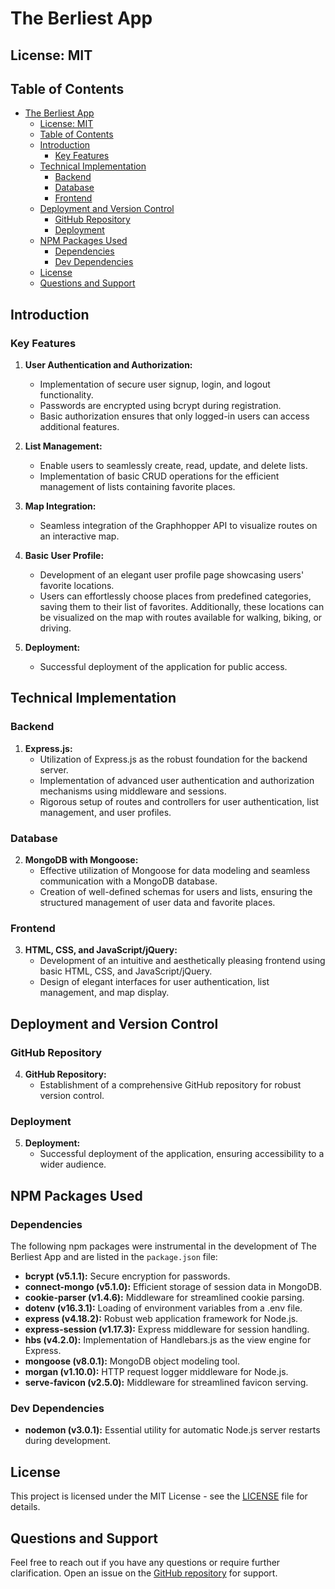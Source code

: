 # The Berliest App

## License: MIT

## Table of Contents

- [The Berliest App](#the-berliest-app)
  - [License: MIT](#license-mit)
  - [Table of Contents](#table-of-contents)
  - [Introduction](#introduction)
    - [Key Features](#key-features)
  - [Technical Implementation](#technical-implementation)
    - [Backend](#backend)
    - [Database](#database)
    - [Frontend](#frontend)
  - [Deployment and Version Control](#deployment-and-version-control)
    - [GitHub Repository](#github-repository)
    - [Deployment](#deployment)
  - [NPM Packages Used](#npm-packages-used)
    - [Dependencies](#dependencies)
    - [Dev Dependencies](#dev-dependencies)
  - [License](#license)
  - [Questions and Support](#questions-and-support)

## Introduction

### Key Features

1. **User Authentication and Authorization:**

   - Implementation of secure user signup, login, and logout functionality.
   - Passwords are encrypted using bcrypt during registration.
   - Basic authorization ensures that only logged-in users can access additional features.

2. **List Management:**

   - Enable users to seamlessly create, read, update, and delete lists.
   - Implementation of basic CRUD operations for the efficient management of lists containing favorite places.

3. **Map Integration:**

   - Seamless integration of the Graphhopper API to visualize routes on an interactive map.

4. **Basic User Profile:**

   - Development of an elegant user profile page showcasing users' favorite locations.
   - Users can effortlessly choose places from predefined categories, saving them to their list of favorites. Additionally, these locations can be visualized on the map with routes available for walking, biking, or driving.

5. **Deployment:**
   - Successful deployment of the application for public access.

## Technical Implementation

### Backend

1. **Express.js:**
   - Utilization of Express.js as the robust foundation for the backend server.
   - Implementation of advanced user authentication and authorization mechanisms using middleware and sessions.
   - Rigorous setup of routes and controllers for user authentication, list management, and user profiles.

### Database

2. **MongoDB with Mongoose:**
   - Effective utilization of Mongoose for data modeling and seamless communication with a MongoDB database.
   - Creation of well-defined schemas for users and lists, ensuring the structured management of user data and favorite places.

### Frontend

3. **HTML, CSS, and JavaScript/jQuery:**
   - Development of an intuitive and aesthetically pleasing frontend using basic HTML, CSS, and JavaScript/jQuery.
   - Design of elegant interfaces for user authentication, list management, and map display.

## Deployment and Version Control

### GitHub Repository

4. **GitHub Repository:**
   - Establishment of a comprehensive GitHub repository for robust version control.

### Deployment

5. **Deployment:**
   - Successful deployment of the application, ensuring accessibility to a wider audience.

## NPM Packages Used

### Dependencies

The following npm packages were instrumental in the development of The Berliest App and are listed in the `package.json` file:

- **bcrypt (v5.1.1):** Secure encryption for passwords.
- **connect-mongo (v5.1.0):** Efficient storage of session data in MongoDB.
- **cookie-parser (v1.4.6):** Middleware for streamlined cookie parsing.
- **dotenv (v16.3.1):** Loading of environment variables from a .env file.
- **express (v4.18.2):** Robust web application framework for Node.js.
- **express-session (v1.17.3):** Express middleware for session handling.
- **hbs (v4.2.0):** Implementation of Handlebars.js as the view engine for Express.
- **mongoose (v8.0.1):** MongoDB object modeling tool.
- **morgan (v1.10.0):** HTTP request logger middleware for Node.js.
- **serve-favicon (v2.5.0):** Middleware for streamlined favicon serving.

### Dev Dependencies

- **nodemon (v3.0.1):** Essential utility for automatic Node.js server restarts during development.

## License

This project is licensed under the MIT License - see the [LICENSE](LICENSE) file for details.

## Questions and Support

Feel free to reach out if you have any questions or require further clarification. Open an issue on the [GitHub repository](https://github.com/yourusername/your-repository) for support.
